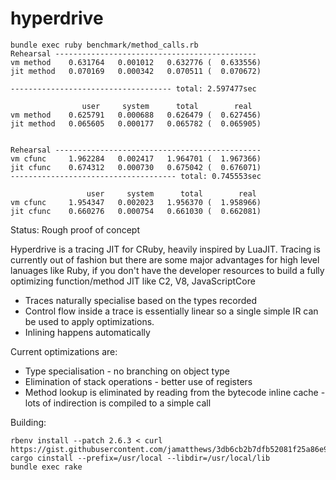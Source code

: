 # hyperdrive
```
bundle exec ruby benchmark/method_calls.rb 
Rehearsal ---------------------------------------------
vm method    0.631764   0.001012   0.632776 (  0.633556)
jit method   0.070169   0.000342   0.070511 (  0.070672)

------------------------------------ total: 2.597477sec

                user     system      total        real
vm method    0.625791   0.000688   0.626479 (  0.627456)
jit method   0.065605   0.000177   0.065782 (  0.065905)


Rehearsal ----------------------------------------------
vm cfunc     1.962284   0.002417   1.964701 (  1.967366)
jit cfunc    0.674312   0.000730   0.675042 (  0.676071)
------------------------------------- total: 0.745553sec

                 user     system      total        real
vm cfunc     1.954347   0.002023   1.956370 (  1.958966)
jit cfunc    0.660276   0.000754   0.661030 (  0.662081)
```

Status: Rough proof of concept

Hyperdrive is a tracing JIT for CRuby, heavily inspired by LuaJIT. Tracing is currently out of fashion but there are some major advantages for high level lanuages like Ruby, if you don't have the developer resources to build a fully optimizing function/method JIT like C2, V8, JavaScriptCore



* Traces naturally specialise based on the types recorded
* Control flow inside a trace is essentially linear so a single simple IR can be used to apply optimizations.
* Inlining happens automatically

Current optimizations are:
* Type specialisation - no branching on object type
* Elimination of stack operations - better use of registers
* Method lookup is eliminated by reading from the bytecode inline cache - lots of indirection is compiled to a simple call

Building:
```
rbenv install --patch 2.6.3 < curl https://gist.githubusercontent.com/jamatthews/3db6cb2b7dfb52081f25a86e9ce12955/raw/d1dc894a68dc2ab59304047171f7c1e59506b350/hyperdrive.patch
cargo cinstall --prefix=/usr/local --libdir=/usr/local/lib
bundle exec rake
```
